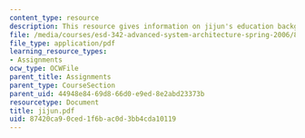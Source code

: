 ```yaml
---
content_type: resource
description: This resource gives information on jijun's education background.
file: /media/courses/esd-342-advanced-system-architecture-spring-2006/87420ca90ced1f6bac0d3bb4cda10119_jijun.pdf
file_type: application/pdf
learning_resource_types:
- Assignments
ocw_type: OCWFile
parent_title: Assignments
parent_type: CourseSection
parent_uid: 44948e84-69d8-66d0-e9ed-8e2abd23373b
resourcetype: Document
title: jijun.pdf
uid: 87420ca9-0ced-1f6b-ac0d-3bb4cda10119
---
```

